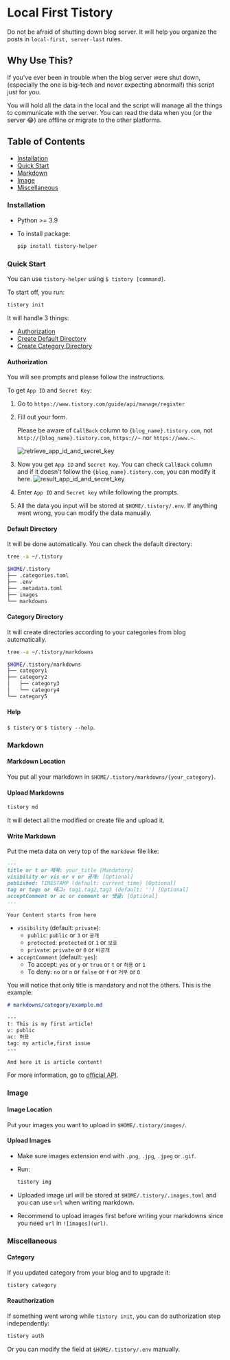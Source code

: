 # Local First Tistory

Do not be afraid of shutting down blog server.
It will help you organize the posts in `local-first, server-last` rules.

## Why Use This?

If you've ever been in trouble when the blog server were shut down,
(especially the one is big-tech and never expecting abnormal!) this script just
for you.

You will hold all the data in the local and the script will manage all the things
to communicate with the server. You can read the data when you
(or the server 😂) are offline or migrate to the other platforms.

## Table of Contents

- [Installation](#installation)
- [Quick Start](#quick-start)
- [Markdown](#markdown)
- [Image](#image)
- [Miscellaneous](#miscellaneous)

### Installation

- Python >= 3.9
- To install package:

    ```bash
    pip install tistory-helper
    ```

### Quick Start

You can use `tistory-helper` using `$ tistory [command]`.

To start off, you run:

```bash
tistory init
```

It will handle 3 things:

- [Authorization](#authorization)
- [Create Default Directory](#default-directory)
- [Create Category Directory](#category-directory)

#### Authorization

You will see prompts and please follow the instructions.

To get `App ID` and `Secret Key`:

1. Go to `https://www.tistory.com/guide/api/manage/register`

1. Fill out your form.

    Please be aware of `CallBack` column to `{blog_name}.tistory.com`,
    not `http://{blog_name}.tistory.com`, `https://~` nor `https://www.~`.

    ![retrieve_app_id_and_secret_key](https://github.com/choikangjae/local-first-tistory/assets/99468424/4859388a-6670-4b0b-a2ed-6a4111a03ad1)

1. Now you get `App ID` and `Secret Key`. You can check `CallBack` column
and if it doesn't follow the `{blog_name}.tistory.com`, you can modify it here.
    ![result_app_id_and_secret_key](https://github.com/choikangjae/local-first-tistory/assets/99468424/204c4c0e-cccb-455f-940d-f6b3632ba2c2)

1. Enter `App ID` and `Secret key` while following the prompts.

1. All the data you input will be stored at `$HOME/.tistory/.env`.
If anything went wrong, you can modify the data manually.

#### Default Directory

It will be done automatically. You can check the default directory:

```bash
tree -a ~/.tistory 

$HOME/.tistory
├── .categories.toml
├── .env
├── .metadata.toml
├── images
└── markdowns
```

#### Category Directory

It will create directories according to your categories from blog automatically.

```bash
tree -a ~/.tistory/markdowns 

$HOME/.tistory/markdowns
├── category1
├── category2
│   ├── category3
│   └── category4
└── category5
```

#### Help

`$ tistory` or `$ tistory --help`.

### Markdown

#### Markdown Location

You put all your markdown in `$HOME/.tistory/markdowns/{your_category}`.

#### Upload Markdowns

```bash
tistory md
```

It will detect all the modified or create file and upload it.

#### Write Markdown

Put the meta data on very top of the `markdown` file like:

```md
---
title or t or 제목: your_title [Mandatory]
visibility or vis or v or 공개: [Optional]
published: TIMESTAMP (default: current_time) [Optional]
tag or tags or 태그: tag1,tag2,tag3 (default: '') [Optional]
acceptComment or ac or comment or 댓글: [Optional]
---

Your Content starts from here
```

- `visibility` (default: `private`):
  - `public`: `public` or `3` or `공개`
  - `protected`: `protected` or `1` or `보호`
  - `private`: `private` or `0` or `비공개`
- `acceptComment` (default: `yes`):
  - To accept: `yes` or `y` or `true` or `t` or `허용` or `1`
  - To deny: `no` or `n` or `false` or `f` or `거부` or `0`

You will notice that only title is mandatory and not the others. This is the example:

```md
# markdowns/category/example.md

---
t: This is my first article!
v: public
ac: 허용
tag: my article,first issue
---

And here it is article content!
```

For more information, go to [official API](https://tistory.github.io/document-tistory-apis/apis/v1/post/write.html).

### Image

#### Image Location

Put your images you want to upload in `$HOME/.tistory/images/`.

#### Upload Images

- Make sure images extension end with `.png`, `.jpg`, `.jpeg` or `.gif`.

- Run:

    ```bash
    tistory img
    ```

- Uploaded image url will be stored at `$HOME/.tistory/.images.toml`
and you can use `url` when writing markdown.

- Recommend to upload images first before writing your markdowns
since you need `url` in `![images](url)`.

### Miscellaneous

#### Category

If you updated category from your blog and to upgrade it:

```bash
tistory category
```

#### Reauthorization

If something went wrong while `tistory init`, you can do authorization step independently:

```bash
tistory auth
```

Or you can modify the field at `$HOME/.tistory/.env` manually.
